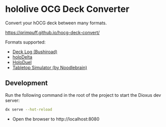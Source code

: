 # hololive OCG Deck Converter

Convert your hOCG deck between many formats.

https://qrimpuff.github.io/hocg-deck-convert/

<p></p>
Formats supported:

- [Deck Log (Bushiroad)](https://decklog-en.bushiroad.com/)
- [holoDelta](https://github.com/GabeJWJ/holoDelta)
- [HoloDuel](https://daktagames.itch.io/holoduel)
- [Tabletop Simulator (by Noodlebrain)](https://steamcommunity.com/sharedfiles/filedetails/?id=3302530285)

## Development

Run the following command in the root of the project to start the Dioxus dev server:

```bash
dx serve --hot-reload
```

- Open the browser to http://localhost:8080